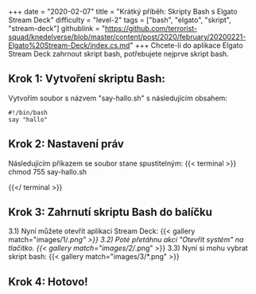 +++
date = "2020-02-07"
title = "Krátký příběh: Skripty Bash s Elgato Stream Deck"
difficulty = "level-2"
tags = ["bash", "elgato", "skript", "stream-deck"]
githublink = "https://github.com/terrorist-squad/knedelverse/blob/master/content/post/2020/february/20200221-Elgato%20Stream-Deck/index.cs.md"
+++
Chcete-li do aplikace Elgato Stream Deck zahrnout skript bash, potřebujete nejprve skript bash.
## Krok 1: Vytvoření skriptu Bash:
Vytvořím soubor s názvem "say-hallo.sh" s následujícím obsahem:
```
#!/bin/bash
say "hallo"

```

## Krok 2: Nastavení práv
Následujícím příkazem se soubor stane spustitelným:
{{< terminal >}}
chmod 755 say-hallo.sh

{{</ terminal >}}

## Krok 3: Zahrnutí skriptu Bash do balíčku
3.1) Nyní můžete otevřít aplikaci Stream Deck:
{{< gallery match="images/1/*.png" >}}
3.2) Poté přetáhnu akci "Otevřít systém" na tlačítko.
{{< gallery match="images/2/*.png" >}}
3.3) Nyní si mohu vybrat skript bash:
{{< gallery match="images/3/*.png" >}}

## Krok 4: Hotovo!
